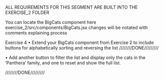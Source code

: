 ALL REQUIREMENTS FOR THIS SEGMENT ARE BUILT INTO THE EXERCISE_2 FOLDER

You can locate the BigCats component here exercise_2/src/components/BigCats.jsx
changes will be notated with comments explaining process

Exercise 4
• Extend your BigCats component from Exercise 2 to
include buttons for alphabetically sorting and reversing the
list
////////DONE/////////

• Add another button to filter the list and display only the
cats in the ‘Panthera’ family, and one to reset and show
the full list.

////////DONE/////////
